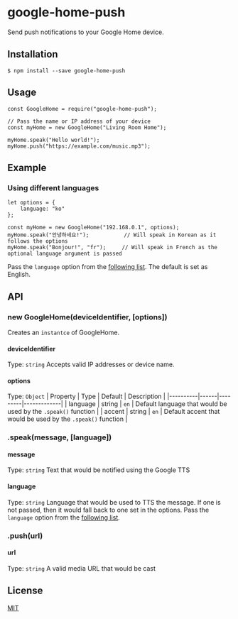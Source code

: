 # google-home-push
Send push notifications to your Google Home device.

## Installation
```
$ npm install --save google-home-push
```

## Usage
```
const GoogleHome = require("google-home-push");

// Pass the name or IP address of your device
const myHome = new GoogleHome("Living Room Home");

myHome.speak("Hello world!");
myHome.push("https://example.com/music.mp3");
```

## Example
### Using different languages
```
let options = {
    language: "ko"
};

const myHome = new GoogleHome("192.168.0.1", options);
myHome.speak("안녕하세요!");           // Will speak in Korean as it follows the options
myHome.speak("Bonjour!", "fr");     // Will speak in French as the optional language argument is passed
```
Pass the `language` option from the [following list](https://cloud.google.com/translate/docs/languages). The default is set as English.

## API
### new GoogleHome(deviceIdentifier, [options])
Creates an `instantce` of GoogleHome.

#### deviceIdentifier
Type: `string`
Accepts valid IP addresses or device name.

#### options
Type: `Object`
| Property | Type | Default | Description |
|----------|------|---------|-------------|
| language | string | `en` | Default language that would be used by the `.speak()` function |
| accent | string | `en` | Default accent that would be used by the `.speak()` function |

### .speak(message, [language])
#### message
Type: `string`
Text that would be notified using the Google TTS

#### language
Type: `string`
Language that would be used to TTS the message. If one is not passed, then it would fall back to one set in the options.
Pass the `language` option from the [following list](https://cloud.google.com/translate/docs/languages).

### .push(url)
#### url
Type: `string`
A valid media URL that would be cast

## License
[MIT](https://github.com/taeukme/google-home-push/blob/master/LICENSE.md)